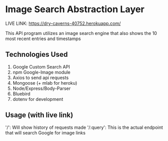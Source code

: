 # Image Search Abstraction Layer

LIVE LINK: https://dry-caverns-40752.herokuapp.com/

This API program utilizes an image search engine that also shows the 10 most recent entries and timestamps

## Technologies Used

1) Google Custom Search API
2) npm Google-Image module
2) Axios to send api requests
3) Mongoose (+ mlab for heroku)
4) Node/Express/Body-Parser
5) Bluebird 
6) dotenv for development

## Usage (with live link)

'/': Will show history of requests made
'/:query': This is the actual endpoint that will search Google for image links

